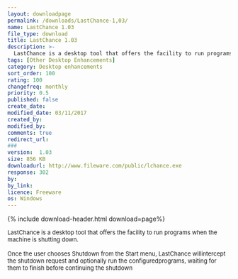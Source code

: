 ```yaml
---
layout: downloadpage
permalink: /downloads/LastChance-1,03/
name: LastChance 1.03
file_type: download
title: LastChance 1.03
description: >-
  LastChance is a desktop tool that offers the facility to run programs when the machine is shutting down
tags: [Other Desktop Enhancements]
category: Desktop enhancements
sort_order: 100
rating: 100
changefreq: monthly
priority: 0.5
published: false
create_date:
modified_date: 03/11/2017
created_by:
modified_by:
comments: true
redirect_url:
###
version:  1.03
size: 856 KB
downloadurl: http://www.fileware.com/public/lchance.exe
response: 302
by:
by_link:
licence: Freeware
os: Windows
---
```


{% include download-header.html download=page%}

<p style="fix-download-text !important">
<p><font size="2"><p>LastChance is a desktop tool that offers the facility to run programs when the machine is shutting down.<br />
<br />
Once the user chooses Shutdown from the Start menu, LastChance willintercept the shutdown request and optionally run the configuredprograms, waiting for them to finish before continuing the shutdown</p></p></p>
